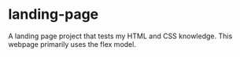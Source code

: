 # landing-page
A landing page project that tests my HTML and CSS knowledge. This webpage primarily uses the flex model.
